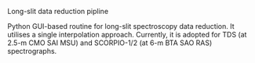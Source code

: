Long-slit data reduction pipline

Python GUI-based routine for long-slit spectroscopy data reduction. It utilises a single interpolation approach. Currently, it is adopted for TDS (at 2.5-m CMO SAI MSU) and SCORPIO-1/2 (at 6-m BTA SAO RAS) spectrographs.


